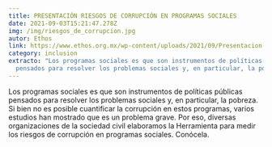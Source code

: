 ```yaml
---
title: PRESENTACIÓN RIESGOS DE CORRUPCIÓN EN PROGRAMAS SOCIALES
date: 2021-09-03T15:21:47.278Z
img: /img/riesgos_de_corrupcion.jpg
autor: Ethos
link: https://www.ethos.org.mx/wp-content/uploads/2021/09/Presentacion-Evento-Riesgos-de-Corrupcion-2021-31-08.pdf
category: inclusion
extracto: "Los programas sociales es que son instrumentos de políticas públicas
  pensados para resolver los problemas sociales y, en particular, la pobreza. "
---
```

<!--StartFragment-->

Los programas sociales es que son instrumentos de políticas públicas pensados para resolver los problemas sociales y, en particular, la pobreza. Si bien no es posible cuantificar la corrupción en estos programas, varios estudios han mostrado que es un problema grave. Por eso, diversas organizaciones de la sociedad civil elaboramos la Herramienta para medir los riesgos de corrupción en programas sociales. Conócela.

<!--EndFragment-->